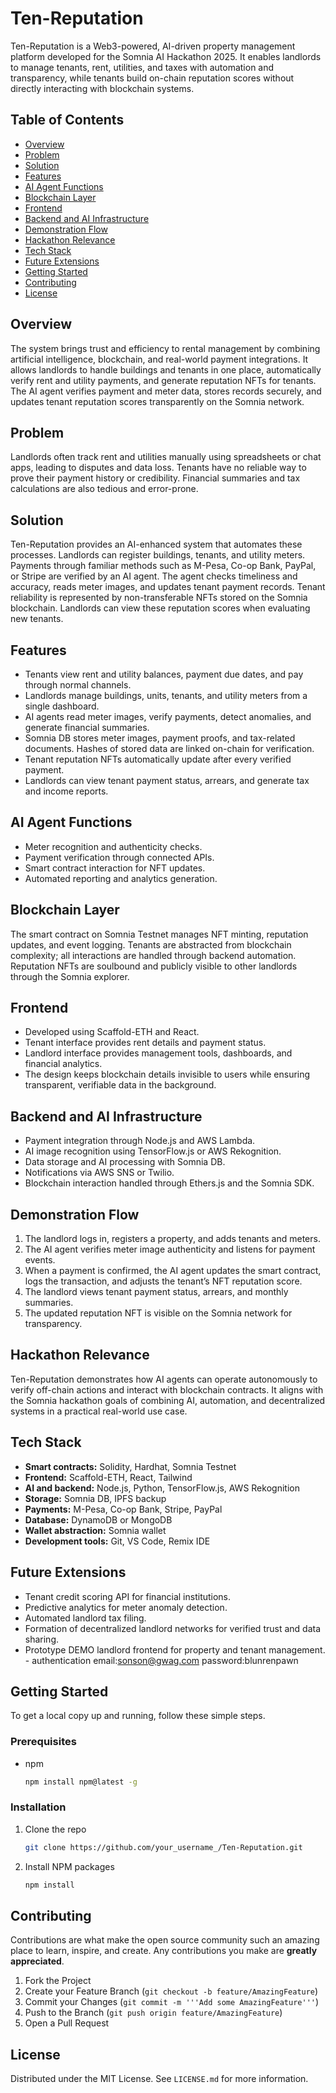 # Ten-Reputation

Ten-Reputation is a Web3-powered, AI-driven property management platform developed for the Somnia AI Hackathon 2025. It enables landlords to manage tenants, rent, utilities, and taxes with automation and transparency, while tenants build on-chain reputation scores without directly interacting with blockchain systems.

## Table of Contents

- [Overview](#overview)
- [Problem](#problem)
- [Solution](#solution)
- [Features](#features)
- [AI Agent Functions](#ai-agent-functions)
- [Blockchain Layer](#blockchain-layer)
- [Frontend](#frontend)
- [Backend and AI Infrastructure](#backend-and-ai-infrastructure)
- [Demonstration Flow](#demonstration-flow)
- [Hackathon Relevance](#hackathon-relevance)
- [Tech Stack](#tech-stack)
- [Future Extensions](#future-extensions)
- [Getting Started](#getting-started)
- [Contributing](#contributing)
- [License](#license)

## Overview

The system brings trust and efficiency to rental management by combining artificial intelligence, blockchain, and real-world payment integrations. It allows landlords to handle buildings and tenants in one place, automatically verify rent and utility payments, and generate reputation NFTs for tenants. The AI agent verifies payment and meter data, stores records securely, and updates tenant reputation scores transparently on the Somnia network.

## Problem

Landlords often track rent and utilities manually using spreadsheets or chat apps, leading to disputes and data loss. Tenants have no reliable way to prove their payment history or credibility. Financial summaries and tax calculations are also tedious and error-prone.

## Solution

Ten-Reputation provides an AI-enhanced system that automates these processes. Landlords can register buildings, tenants, and utility meters. Payments through familiar methods such as M-Pesa, Co-op Bank, PayPal, or Stripe are verified by an AI agent. The agent checks timeliness and accuracy, reads meter images, and updates tenant payment records. Tenant reliability is represented by non-transferable NFTs stored on the Somnia blockchain. Landlords can view these reputation scores when evaluating new tenants.

## Features

- Tenants view rent and utility balances, payment due dates, and pay through normal channels.
- Landlords manage buildings, units, tenants, and utility meters from a single dashboard.
- AI agents read meter images, verify payments, detect anomalies, and generate financial summaries.
- Somnia DB stores meter images, payment proofs, and tax-related documents. Hashes of stored data are linked on-chain for verification.
- Tenant reputation NFTs automatically update after every verified payment.
- Landlords can view tenant payment status, arrears, and generate tax and income reports.

## AI Agent Functions

- Meter recognition and authenticity checks.
- Payment verification through connected APIs.
- Smart contract interaction for NFT updates.
- Automated reporting and analytics generation.

## Blockchain Layer

The smart contract on Somnia Testnet manages NFT minting, reputation updates, and event logging.
Tenants are abstracted from blockchain complexity; all interactions are handled through backend automation.
Reputation NFTs are soulbound and publicly visible to other landlords through the Somnia explorer.

## Frontend

- Developed using Scaffold-ETH and React.
- Tenant interface provides rent details and payment status.
- Landlord interface provides management tools, dashboards, and financial analytics.
- The design keeps blockchain details invisible to users while ensuring transparent, verifiable data in the background.

## Backend and AI Infrastructure

- Payment integration through Node.js and AWS Lambda.
- AI image recognition using TensorFlow.js or AWS Rekognition.
- Data storage and AI processing with Somnia DB.
- Notifications via AWS SNS or Twilio.
- Blockchain interaction handled through Ethers.js and the Somnia SDK.

## Demonstration Flow

1. The landlord logs in, registers a property, and adds tenants and meters.
2. The AI agent verifies meter image authenticity and listens for payment events.
3. When a payment is confirmed, the AI agent updates the smart contract, logs the transaction, and adjusts the tenant’s NFT reputation score.
4. The landlord views tenant payment status, arrears, and monthly summaries.
5. The updated reputation NFT is visible on the Somnia network for transparency.

## Hackathon Relevance

Ten-Reputation demonstrates how AI agents can operate autonomously to verify off-chain actions and interact with blockchain contracts. It aligns with the Somnia hackathon goals of combining AI, automation, and decentralized systems in a practical real-world use case.

## Tech Stack

- **Smart contracts:** Solidity, Hardhat, Somnia Testnet
- **Frontend:** Scaffold-ETH, React, Tailwind
- **AI and backend:** Node.js, Python, TensorFlow.js, AWS Rekognition
- **Storage:** Somnia DB, IPFS backup
- **Payments:** M-Pesa, Co-op Bank, Stripe, PayPal
- **Database:** DynamoDB or MongoDB
- **Wallet abstraction:** Somnia wallet
- **Development tools:** Git, VS Code, Remix IDE

## Future Extensions

- Tenant credit scoring API for financial institutions.
- Predictive analytics for meter anomaly detection.
- Automated landlord tax filing.
- Formation of decentralized landlord networks for verified trust and data sharing.
- Prototype DEMO landlord frontend for property and tenant management.  - authentication email:sonson@gwag.com password:blunrenpawn

## Getting Started

To get a local copy up and running, follow these simple steps.

### Prerequisites

- npm
  ```sh
  npm install npm@latest -g
  ```

### Installation

1. Clone the repo
   ```sh
   git clone https://github.com/your_username_/Ten-Reputation.git
   ```
2. Install NPM packages
   ```sh
   npm install
   ```

## Contributing

Contributions are what make the open source community such an amazing place to learn, inspire, and create. Any contributions you make are **greatly appreciated**.

1. Fork the Project
2. Create your Feature Branch (`git checkout -b feature/AmazingFeature`)
3. Commit your Changes (`git commit -m '''Add some AmazingFeature'''`)
4. Push to the Branch (`git push origin feature/AmazingFeature`)
5. Open a Pull Request

## License

Distributed under the MIT License. See `LICENSE.md` for more information.